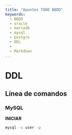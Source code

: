 ```yaml
---
title: "Apuntes TODO BBDD"
keywords:
  - BBDD
  - oracle
  - mariadb
  - mysql
  - postgre
  - DDL
  - 
  - Markdown
...
```


# DDL
<!-- AQUI SE DISEÑAN LAS BBDD -->
## Línea de comandos
### MySQL
**INICIAR**
```bash
mysql -u user -p
```
